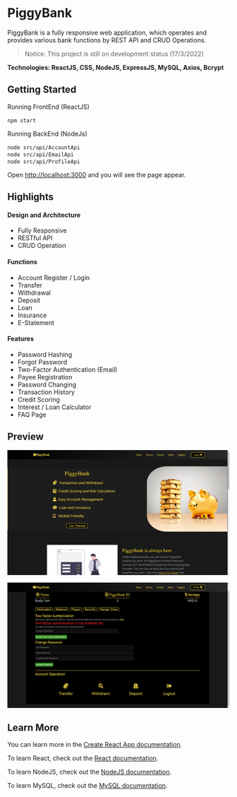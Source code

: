 # PiggyBank

PiggyBank is a fully responsive web application, which operates and provides various bank functions by REST API and CRUD Operations.

> Notice: This project is still on development status (17/3/2022)

__Technologies: ReactJS, CSS, NodeJS, ExpressJS, MySQL, Axios, Bcrypt__

## Getting Started

Running FrontEnd (ReactJS)
```node
npm start
```

Running BackEnd (NodeJs)
```node
node src/api/AccountApi
node src/api/EmailApi
node src/api/ProfileApi
```

Open [http://localhost:3000](http://localhost:3000) and you will see the page appear.

## Highlights

#### Design and Architecture
* Fully Responsive
* RESTful API
* CRUD Operation
#### Functions
* Account Register / Login
* Transfer
* Withdrawal
* Deposit
* Loan
* Insurance
* E-Statement
#### Features
* Password Hashing
* Forgot Password
* Two-Factor Authentication (Email)
* Payee Registration
* Password Changing
* Transaction History
* Credit Scoring
* Interest / Loan Calculator
* FAQ Page


## Preview

![HOME PREVIEW](Preview/preview1.png)

![PROFILE PREVIEW](Preview/preview2.png)


## Learn More

You can learn more in the [Create React App documentation](https://facebook.github.io/create-react-app/docs/getting-started).

To learn React, check out the [React documentation](https://reactjs.org/).

To learn NodeJS, check out the [NodeJS documentation](https://nodejs.org/en/docs/).

To learn MySQL, check out the [MySQL documentation](https://dev.mysql.com/doc/).
